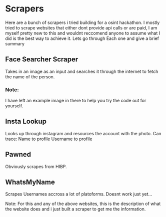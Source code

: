 # Scrapers

Here are a bunch of scrapers i tried building for a osint hackathon.
I mostly tried to scrape websites that either dont provide api calls or are paid,
I am myself pretty new to this and wouldnt reccomend anyone to assume what I did is the best way to achieve it.
Lets go through Each one and give a brief summary

## Face Searcher Scraper

Takes in an image as an input and searches it through the internet to fetch the name of the person.
### Note:
I have left an example image in there to help you try the code out for yourself.

## Insta Lookup

Looks up through instagram and resources the account with the photo.
Can trace:
Name to profile
Username to profile

## Pawned

Obviously scrapes from HIBP.

## WhatsMyName

Scrapes Usernames accross a lot of platoforms.
Doesnt work just yet...


Note: For this and any of the above websites, this is the description of what the website does and i just built a scraper to get me the information.